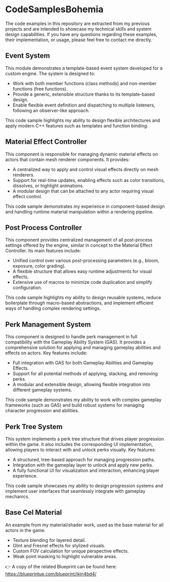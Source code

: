 # CodeSamplesBohemia

The code examples in this repository are extracted from my previous projects and are intended to showcase my technical skills and system design capabilities. If you have any questions regarding these examples, their implementation, or usage, please feel free to contact me directly.

## Event System

This module demonstrates a template-based event system developed for a custom engine. The system is designed to:

- Work with both member functions (class methods) and non-member functions (free functions).
- Provide a generic, extensible structure thanks to its template-based design.
- Enable flexible event definition and dispatching to multiple listeners, following an observer-like approach.

This code sample highlights my ability to design flexible architectures and apply modern C++ features such as templates and function binding.

## Material Effect Controller

This component is responsible for managing dynamic material effects on actors that contain mesh renderer components. It provides:

- A centralized way to apply and control visual effects directly on mesh renderers.
- Support for real-time updates, enabling effects such as color transitions, dissolves, or highlight animations.
- A modular design that can be attached to any actor requiring visual effect control.

This code sample demonstrates my experience in component-based design and handling runtime material manipulation within a rendering pipeline.

## Post Process Controller

This component provides centralized management of all post-process settings offered by the engine, similar in concept to the Material Effect Controller. Its main features include:

- Unified control over various post-processing parameters (e.g., bloom, exposure, color grading).
- A flexible structure that allows easy runtime adjustments for visual effects.
- Extensive use of macros to minimize code duplication and simplify configuration.

This code sample highlights my ability to design reusable systems, reduce boilerplate through macro-based abstractions, and implement efficient ways of handling complex rendering settings.

## Perk Management System

This component is designed to handle perk management in full compatibility with the Gameplay Ability System (GAS). It provides a comprehensive solution for applying and managing gameplay abilities and effects on actors. Key features include:

- Full integration with GAS for both Gameplay Abilities and Gameplay Effects.
- Support for all potential methods of applying, stacking, and removing perks.
- A modular and extensible design, allowing flexible integration into different gameplay systems.

This code sample demonstrates my ability to work with complex gameplay frameworks (such as GAS) and build robust systems for managing character progression and abilities.

## Perk Tree System

This system implements a perk tree structure that drives player progression within the game. It also includes the corresponding UI implementation, allowing players to interact with and unlock perks visually. Key features:

- A structured, tree-based approach for managing progression paths.
- Integration with the gameplay layer to unlock and apply new perks.
- A fully functional UI for visualization and interaction, enhancing player experience.

This code sample showcases my ability to design progression systems and implement user interfaces that seamlessly integrate with gameplay mechanics.

## Base Cel Material

An example from my material/shader work, used as the base material for all actors in the game.

- Texture blending for layered detail.
- Glint and Fresnel effects for stylized visuals.
- Custom FOV calculation for unique perspective effects.
- Weak point masking to highlight vulnerable areas.

👉 A copy of the related Blueprint can be found here: https://blueprintue.com/blueprint/ikjn4bd4/
